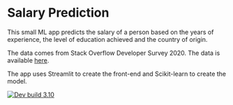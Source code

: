 # Salary Prediction

This small ML app predicts the salary of a person based on the years of experience, the level of education achieved and the country of origin. 

The data comes from Stack Overflow Developer Survey 2020. The data is available [here](https://insights.stackoverflow.com/survey/2020#developer-profile-developer-type).

The app uses Streamlit to create the front-end and Scikit-learn to create the model.

[![Dev build 3.10](https://github.com/emilio-gagliardi/salary-prediction/actions/workflows/main.yml/badge.svg)](https://github.com/emilio-gagliardi/salary-prediction/actions/workflows/main.yml)
